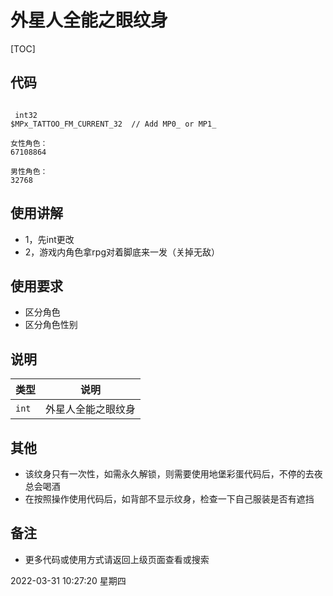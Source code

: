# 外星人全能之眼纹身

[TOC]

## 代码

```

 int32
$MPx_TATTOO_FM_CURRENT_32  // Add MP0_ or MP1_

女性角色：
67108864

男性角色：
32768
```

## 使用讲解
- 1，先int更改
- 2，游戏内角色拿rpg对着脚底来一发（关掉无敌）


## 使用要求
- 区分角色
- 区分角色性别



## 说明

|类型|说明|
|:-----|-----                           |
|`int`  |外星人全能之眼纹身 |

## 其他
- 该纹身只有一次性，如需永久解锁，则需要使用地堡彩蛋代码后，不停的去夜总会喝酒
- 在按照操作使用代码后，如背部不显示纹身，检查一下自己服装是否有遮挡

## 备注

- 更多代码或使用方式请返回上级页面查看或搜索

2022-03-31 10:27:20 星期四

